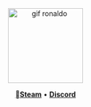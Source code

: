 <html>
<head>
</head>
<body>
  <div align="center">
    <img height="150" src="https://media.tenor.com/atsrEuZxjdMAAAAM/orange-juice-drinking.gif" alt="gif ronaldo">
    <p align="center">
      <b><a href="https://steamcommunity.com/id/Saveqn/">Steam</a></b>
       • 
      <b><a href="https://discordapp.com/users/753276264961278002/">Discord</a></b>  
    </p>
  </div>
</body>
</html>
